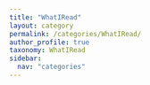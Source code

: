 ```yaml
---
title: "WhatIRead"
layout: category
permalink: /categories/WhatIRead/
author_profile: true
taxonomy: WhatIRead
sidebar:
  nav: "categories"
---
```

